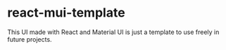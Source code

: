 # react-mui-template
This UI made with React and Material UI is just a template to use freely in future projects.
